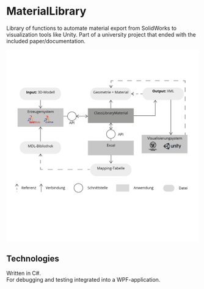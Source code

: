 # MaterialLibrary
Library of functions to automate material export from SolidWorks to visualization tools like Unity. Part of a university project that ended with the included paper/documentation.

![alt text](https://raw.githubusercontent.com/maxvoi/MaterialLibrary/master/Img/StrukturClassLibraryMaterial-05.png)

## Technologies

Written in C#.\
For debugging and testing integrated into a WPF-application.
